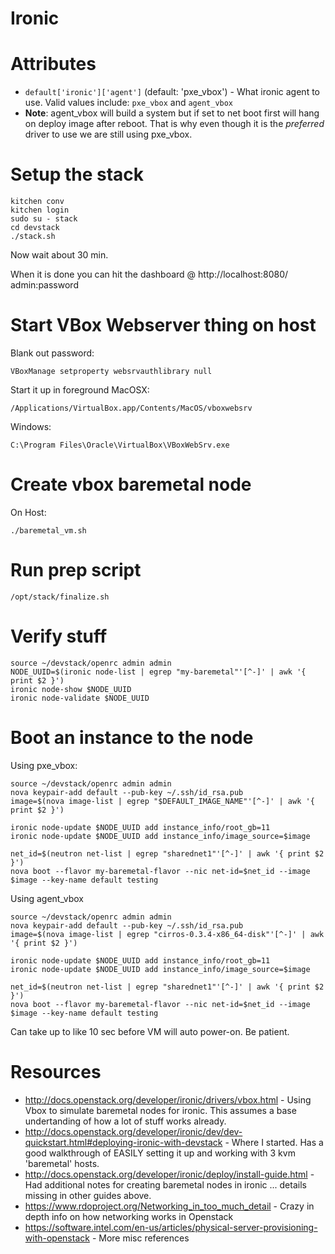 Ironic
======

# Attributes
* `default['ironic']['agent']` (default: 'pxe_vbox') - What ironic agent to use.
Valid values include: `pxe_vbox` and `agent_vbox`
 * **Note**: agent_vbox will build a system but if set to net boot first will
 hang on deploy image after reboot.  That is why even though it is the *preferred*
 driver to use we are still using pxe_vbox.

# Setup the stack
```
kitchen conv
kitchen login
sudo su - stack
cd devstack
./stack.sh
```

Now wait about 30 min.

When it is done you can hit the dashboard @ http://localhost:8080/ admin:password

# Start VBox Webserver thing on host
Blank out password:
```
VBoxManage setproperty websrvauthlibrary null
```

Start it up in foreground
MacOSX:
```
/Applications/VirtualBox.app/Contents/MacOS/vboxwebsrv
```

Windows:
```
C:\Program Files\Oracle\VirtualBox\VBoxWebSrv.exe
```

# Create vbox baremetal node
On Host:
```
./baremetal_vm.sh
```

# Run prep script

```
/opt/stack/finalize.sh
```

# Verify stuff

```
source ~/devstack/openrc admin admin
NODE_UUID=$(ironic node-list | egrep "my-baremetal"'[^-]' | awk '{ print $2 }')
ironic node-show $NODE_UUID
ironic node-validate $NODE_UUID
```

# Boot an instance to the node
Using pxe_vbox:
```
source ~/devstack/openrc admin admin
nova keypair-add default --pub-key ~/.ssh/id_rsa.pub
image=$(nova image-list | egrep "$DEFAULT_IMAGE_NAME"'[^-]' | awk '{ print $2 }')

ironic node-update $NODE_UUID add instance_info/root_gb=11
ironic node-update $NODE_UUID add instance_info/image_source=$image

net_id=$(neutron net-list | egrep "sharednet1"'[^-]' | awk '{ print $2 }')
nova boot --flavor my-baremetal-flavor --nic net-id=$net_id --image $image --key-name default testing
```

Using agent_vbox
```
source ~/devstack/openrc admin admin
nova keypair-add default --pub-key ~/.ssh/id_rsa.pub
image=$(nova image-list | egrep "cirros-0.3.4-x86_64-disk"'[^-]' | awk '{ print $2 }')

ironic node-update $NODE_UUID add instance_info/root_gb=11
ironic node-update $NODE_UUID add instance_info/image_source=$image

net_id=$(neutron net-list | egrep "sharednet1"'[^-]' | awk '{ print $2 }')
nova boot --flavor my-baremetal-flavor --nic net-id=$net_id --image $image --key-name default testing
```

Can take up to like 10 sec before VM will auto power-on.  Be patient.

# Resources

* http://docs.openstack.org/developer/ironic/drivers/vbox.html - Using Vbox to simulate baremetal nodes for ironic.  This assumes a base undertanding of how a lot of stuff works already.
* http://docs.openstack.org/developer/ironic/dev/dev-quickstart.html#deploying-ironic-with-devstack - Where I started.  Has a good walkthrough of EASILY setting it up and working with 3 kvm 'baremetal' hosts.
* http://docs.openstack.org/developer/ironic/deploy/install-guide.html - Had additional notes for creating baremetal nodes in ironic ... details missing in other guides above.
* https://www.rdoproject.org/Networking_in_too_much_detail - Crazy in depth info on how networking works in Openstack
* https://software.intel.com/en-us/articles/physical-server-provisioning-with-openstack - More misc references
